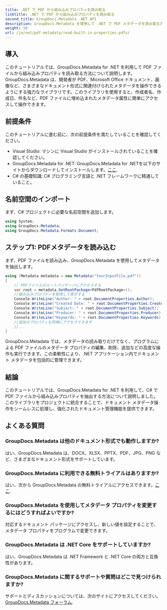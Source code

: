 ```yaml
---
title: .NET で PDF から組み込みプロパティを読み取る
linktitle: .NET で PDF から組み込みプロパティを読み取る
second_title: GroupDocs.Metadata .NET API
description: GroupDocs.Metadata を使用して .NET で PDF メタデータを読み取る方法を学習します。C# コードを使用して、作成者名、作成日、件名などにアクセスします。
weight: 10
url: /ja/net/pdf-metadata/read-built-in-properties-pdfs/
---
```

## 導入
このチュートリアルでは、GroupDocs.Metadata for .NET を利用して PDF ファイルから組み込みプロパティを読み取る方法について説明します。GroupDocs.Metadata は、開発者が PDF、Microsoft Office ドキュメント、画像など、さまざまなドキュメント形式に関連付けられたメタデータを操作できるようにする強力なライブラリです。このライブラリを使用すると、作成者名、作成日、件名など、PDF ファイルに埋め込まれたメタデータ属性に簡単にアクセスして操作できます。
## 前提条件
このチュートリアルに進む前に、次の前提条件を満たしていることを確認してください。
- Visual Studio: マシンに Visual Studio がインストールされていることを確認してください。
-  GroupDocs.Metadata for .NET: GroupDocs.Metadata for .NETを以下のサイトからダウンロードしてインストールします。[ここ](https://releases.groupdocs.com/metadata/net/).
- C# の基礎知識: C# プログラミング言語と .NET フレームワークに精通していること。

## 名前空間のインポート
まず、C# プロジェクトに必要な名前空間を追加します。
```csharp
using System;
using GroupDocs.Metadata;
using GroupDocs.Metadata.Formats.Document;
```
## ステップ1: PDFメタデータを読み込む
まず、PDF ファイルを読み込み、GroupDocs.Metadata を使用してメタデータを抽出します。
```csharp
using (Metadata metadata = new Metadata("YourInputFile.pdf"))
{
    // PDFファイルのルートパッケージにアクセスする
    var root = metadata.GetRootPackage<PdfRootPackage>();
    //組み込みプロパティを取得して表示する
    Console.WriteLine("Author: " + root.DocumentProperties.Author);
    Console.WriteLine("Created Date: " + root.DocumentProperties.CreatedDate);
    Console.WriteLine("Subject: " + root.DocumentProperties.Subject);
    Console.WriteLine("Producer: " + root.DocumentProperties.Producer);
    Console.WriteLine("Keywords: " + root.DocumentProperties.Keywords);
    //追加のプロパティも同様にアクセスできます
    //...
}
```
GroupDocs.Metadata では、メタデータの読み取りだけでなく、プログラムによる PDF ファイルのメタデータ プロパティの編集、削除、追加などの高度な操作も実行できます。この柔軟性により、.NET アプリケーション内でドキュメント メタデータを包括的に管理できます。
## 結論
このチュートリアルでは、GroupDocs.Metadata for .NET を利用して、C# で PDF ファイルから組み込みプロパティを抽出する方法について説明しました。このライブラリをプロジェクトに統合することで、ドキュメント メタデータ操作をシームレスに処理し、強化されたドキュメント管理機能を提供できます。

## よくある質問
### GroupDocs.Metadata は他のドキュメント形式でも動作しますか?
はい、GroupDocs.Metadata は、DOCX、XLSX、PPTX、PDF、JPG、PNG など、さまざまなドキュメント形式をサポートしています。
### GroupDocs.Metadata に利用できる無料トライアルはありますか?
はい、次から GroupDocs.Metadata の無料トライアルにアクセスできます。[ここ](https://releases.groupdocs.com/).
### GroupDocs.Metadata を使用してメタデータ プロパティを変更するにはどうすればよいですか?
対応するドキュメント パッケージにアクセスし、新しい値を設定することで、メタデータ プロパティをプログラムで変更できます。
### GroupDocs.Metadata は .NET Core をサポートしていますか?
はい、GroupDocs.Metadata は .NET Framework と .NET Core の両方と互換性があります。
### GroupDocs.Metadata に関するサポートや質問はどこで見つけられますか?
サポートとディスカッションについては、次のサイトにアクセスしてください。[GroupDocs.Metadata フォーラム](https://forum.groupdocs.com/c/metadata/14).